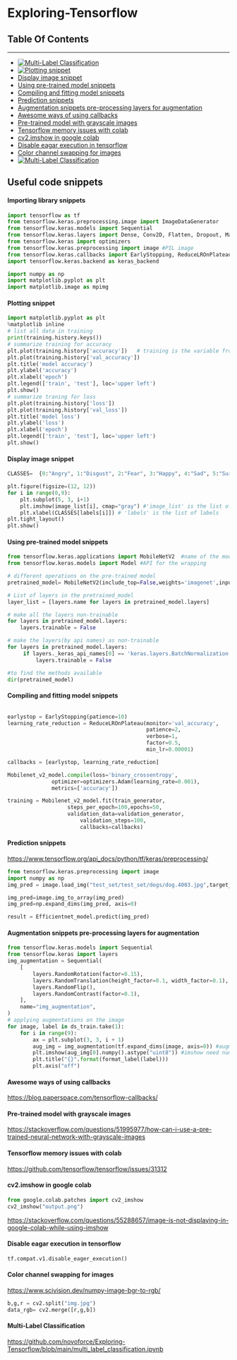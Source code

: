 # Exploring-Tensorflow

## Table Of Contents
---------------------
- <a href='https://github.com/novoforce/Exploring-Tensorflow#importing-library-snippets' target='_blank'><img src='https://img.shields.io/static/v1?label=Importing%20library&message=Snippet&color=blue&style=flat-square' border='0' alt='Multi-Label Classification'/></a>
- <a href='https://github.com/novoforce/Exploring-Tensorflow##plotting-snippet' target='_blank'><img src='https://img.shields.io/static/v1?label=Plotting%20snippet&message=Snippet&color=blue&style=flat-square' border='0' alt='Plotting snippet'/></a>
- [Display image snippet](#display-image-snippet)
- [Using pre-trained model snippets](#using-pre-trained-model-snippets)
- [Compiling and fitting model snippets](#compiling-and-fitting-model-snippets)
- [Prediction snippets](#prediction-snippets)
- [Augmentation snippets pre-processing layers for augmentation](#augmentation-snippets-pre-processing-layers-for-augmentation)
- [Awesome ways of using callbacks](#awesome-ways-of-using-callbacks)
- [Pre-trained model with grayscale images](#pre-trained-model-with-grayscale-images)
- [Tensorflow memory issues with colab](#Tensorflow-memory-issues-with-colab)
- [cv2.imshow in google colab](#cv2imshow-in-google-colab)
- [Disable eagar execution in tensorflow](#Disable-eagar-execution-in-tensorflow)
- [Color channel swapping for images](#Color-channel-swapping-for-images)
- <a href='https://github.com/novoforce/Exploring-Tensorflow/blob/main/README.md#multi-label-classification' target='_blank'><img src='https://img.shields.io/static/v1?label=Multi-Label%20Classification&message=Tutorial&color=yellow&style=flat-square' border='0' alt='Multi-Label Classification'/></a>

## Useful code snippets

#### Importing library snippets

```python
import tensorflow as tf
from tensorflow.keras.preprocessing.image import ImageDataGenerator 
from tensorflow.keras.models import Sequential
from tensorflow.keras.layers import Dense, Conv2D, Flatten, Dropout, MaxPooling2D, Activation,GlobalMaxPooling2D,GlobalAveragePooling2D,BatchNormalization
from tensorflow.keras import optimizers
from tensorflow.keras.preprocessing import image #PIL image
from tensorflow.keras.callbacks import EarlyStopping, ReduceLROnPlateau
import tensorflow.keras.backend as keras_backend

import numpy as np
import matplotlib.pyplot as plt
import matplotlib.image as mpimg

```

#### Plotting snippet
```python
import matplotlib.pyplot as plt
%matplotlib inline
# list all data in training
print(training.history.keys())
# summarize training for accuracy
plt.plot(training.history['accuracy'])   # training is the variable from the fit method
plt.plot(training.history['val_accuracy'])
plt.title('model accuracy')
plt.ylabel('accuracy')
plt.xlabel('epoch')
plt.legend(['train', 'test'], loc='upper left')
plt.show()
# summarize traning for loss
plt.plot(training.history['loss'])
plt.plot(training.history['val_loss'])
plt.title('model loss')
plt.ylabel('loss')
plt.xlabel('epoch')
plt.legend(['train', 'test'], loc='upper left')
plt.show()
```
#### Display image snippet
```python
CLASSES=  {0:"Angry", 1:"Disgust", 2:"Fear", 3:"Happy", 4:"Sad", 5:"Surprise", 6:"Neutral"}

plt.figure(figsize=(12, 12))
for i in range(0,9):
    plt.subplot(5, 3, i+1)
    plt.imshow(image_list[i], cmap="gray") #'image_list' is the list of images
    plt.xlabel(CLASSES[labels[i]]) # 'labels' is the list of labels
plt.tight_layout()
plt.show()
```

#### Using pre-trained model snippets
```python
from tensorflow.keras.applications import MobileNetV2  #name of the model to be used
from tensorflow.keras.models import Model #API for the wrapping

# different operations on the pre-trained model
pretrained_model= MobileNetV2(include_top=False,weights='imagenet',input_shape=input_shape)

# List of layers in the pretrained_model
layer_list = [layers.name for layers in pretrained_model.layers]

# make all the layers non-trainable
for layers in pretrained_model.layers:
    layers.trainable = False

# make the layers(by api names) as non-trainable 
for layers in pretrained_model.layers:
     if layers._keras_api_names[0] == 'keras.layers.BatchNormalization':
         layers.trainable = False

#to find the methods available
dir(pretrained_model)

```

#### Compiling and fitting model snippets
```python

earlystop = EarlyStopping(patience=10)
learning_rate_reduction = ReduceLROnPlateau(monitor='val_accuracy', 
                                            patience=2, 
                                            verbose=1, 
                                            factor=0.5, 
                                            min_lr=0.00001)

callbacks = [earlystop, learning_rate_reduction]

Mobilenet_v2_model.compile(loss='binary_crossentropy',
              optimizer=optimizers.Adam(learning_rate=0.001),
              metrics=['accuracy'])

training = Mobilenet_v2_model.fit(train_generator,
                   steps_per_epoch=100,epochs=50,
                   validation_data=validation_generator,
                       validation_steps=100,
                       callbacks=callbacks)
```

#### Prediction snippets
https://www.tensorflow.org/api_docs/python/tf/keras/preprocessing/
```python
from tensorflow.keras.preprocessing import image
import numpy as np
img_pred = image.load_img("test_set/test_set/dogs/dog.4003.jpg",target_size=(150,150))

img_pred=image.img_to_array(img_pred)
img_pred=np.expand_dims(img_pred, axis=0)

result = Efficientnet_model.predict(img_pred)
```

#### Augmentation snippets pre-processing layers for augmentation
```python
from tensorflow.keras.models import Sequential
from tensorflow.keras import layers
img_augmentation = Sequential(
    [
        layers.RandomRotation(factor=0.15),
        layers.RandomTranslation(height_factor=0.1, width_factor=0.1),
        layers.RandomFlip(),
        layers.RandomContrast(factor=0.1),
    ],
    name="img_augmentation",
)
# applying augmentations on the image
for image, label in ds_train.take(1):
    for i in range(9):
        ax = plt.subplot(3, 3, i + 1)
        aug_img = img_augmentation(tf.expand_dims(image, axis=0)) #augmentation sequential layer
        plt.imshow(aug_img[0].numpy().astype("uint8")) #imshow need numpy array with 'unsigned-int8' precision
        plt.title("{}".format(format_label(label)))
        plt.axis("off")
```

#### Awesome ways of using callbacks
https://blog.paperspace.com/tensorflow-callbacks/


#### Pre-trained model with grayscale images
https://stackoverflow.com/questions/51995977/how-can-i-use-a-pre-trained-neural-network-with-grayscale-images

#### Tensorflow memory issues with colab
https://github.com/tensorflow/tensorflow/issues/31312

#### cv2.imshow in google colab
```python
from google.colab.patches import cv2_imshow
cv2_imshow("output.png")
```
https://stackoverflow.com/questions/55288657/image-is-not-displaying-in-google-colab-while-using-imshow


#### Disable eagar execution in tensorflow
```python
tf.compat.v1.disable_eager_execution()
```

#### Color channel swapping for images
https://www.scivision.dev/numpy-image-bgr-to-rgb/
```python
b,g,r = cv2.split("img.jpg")
data_rgb= cv2.merge([r,g,b])
```

#### Multi-Label Classification
https://github.com/novoforce/Exploring-Tensorflow/blob/main/multi_label_classification.ipynb
